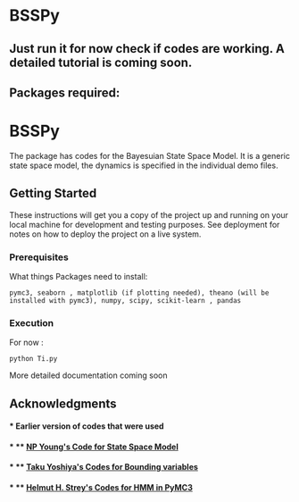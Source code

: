 # BSSPy

## Just run it for now check if codes are working. A detailed tutorial is coming soon. 

## Packages required:
 

# BSSPy

The package has codes for the Bayesuian State Space Model. It is a generic state space model, the dynamics is specified in the individual demo files.

## Getting Started

These instructions will get you a copy of the project up and running on your local machine for development and testing purposes. See deployment for notes on how to deploy the project on a live system.

### Prerequisites

What things Packages need to install:

```
pymc3, seaborn , matplotlib (if plotting needed), theano (will be installed with pymc3), numpy, scipy, scikit-learn , pandas
```

### Execution

For now :
```
python Ti.py
```

More detailed documentation coming soon
 

## Acknowledgments

#### * Earlier version of codes that were used 
#### * ** [ NP Young's Code for State Space Model](https://gist.github.com/npyoung/adc097f95c6148a5e31c2f388efaa697)
#### * ** [Taku Yoshiya's Codes for Bounding variables](https://gist.github.com/taku-y/aa4503452b5573c458c8c3fc32af0919)
#### * ** [Helmut H. Strey's Codes for HMM in PyMC3](https://github.com/hstrey/Hidden-Markov-Models-pymc3)
